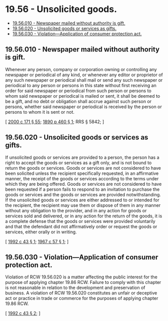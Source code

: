 # 19.56 - Unsolicited goods.
* [19.56.010 - Newspaper mailed without authority is gift.](#1956010---newspaper-mailed-without-authority-is-gift)
* [19.56.020 - Unsolicited goods or services as gifts.](#1956020---unsolicited-goods-or-services-as-gifts)
* [19.56.030 - Violation—Application of consumer protection act.](#1956030---violationapplication-of-consumer-protection-act)
## 19.56.010 - Newspaper mailed without authority is gift.
Whenever any person, company or corporation owning or controlling any newspaper or periodical of any kind, or whenever any editor or proprietor of any such newspaper or periodical shall mail or send any such newspaper or periodical to any person or persons in this state without first receiving an order for said newspaper or periodical from such person or persons to whom said newspaper or periodical is mailed or sent, it shall be deemed to be a gift, and no debt or obligation shall accrue against such person or persons, whether said newspaper or periodical is received by the person or persons to whom it is sent or not.

\[ [2000 c 171 § 55](http://lawfilesext.leg.wa.gov/biennium/1999-00/Pdf/Bills/Session%20Laws/House/2400.SL.pdf?cite=2000%20c%20171%20§%2055); [1890 p 460 § 1](http://leg.wa.gov/CodeReviser/documents/sessionlaw/1890c460.pdf?cite=1890%20p%20460%20§%201); RRS § 5842; \]

## 19.56.020 - Unsolicited goods or services as gifts.
If unsolicited goods or services are provided to a person, the person has a right to accept the goods or services as a gift only, and is not bound to return the goods or services. Goods or services are not considered to have been solicited unless the recipient specifically requested, in an affirmative manner, the receipt of the goods or services according to the terms under which they are being offered. Goods or services are not considered to have been requested if a person fails to respond to an invitation to purchase the goods or services and the goods or services are provided notwithstanding. If the unsolicited goods or services are either addressed to or intended for the recipient, the recipient may use them or dispose of them in any manner without any obligation to the provider, and in any action for goods or services sold and delivered, or in any action for the return of the goods, it is a complete defense that the goods or services were provided voluntarily and that the defendant did not affirmatively order or request the goods or services, either orally or in writing.

\[ [1992 c 43 § 1](http://lawfilesext.leg.wa.gov/biennium/1991-92/Pdf/Bills/Session%20Laws/Senate/6427.SL.pdf?cite=1992%20c%2043%20§%201); [1967 c 57 § 1](http://leg.wa.gov/CodeReviser/documents/sessionlaw/1967c57.pdf?cite=1967%20c%2057%20§%201); \]

## 19.56.030 - Violation—Application of consumer protection act.
Violation of RCW 19.56.020 is a matter affecting the public interest for the purpose of applying chapter 19.86 RCW. Failure to comply with this chapter is not reasonable in relation to the development and preservation of business. A violation of RCW 19.56.020 constitutes an unfair or deceptive act or practice in trade or commerce for the purposes of applying chapter 19.86 RCW.

\[ [1992 c 43 § 2](http://lawfilesext.leg.wa.gov/biennium/1991-92/Pdf/Bills/Session%20Laws/Senate/6427.SL.pdf?cite=1992%20c%2043%20§%202); \]

